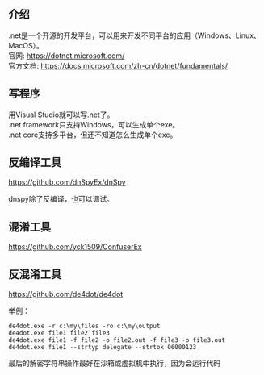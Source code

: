 ## 介绍
.net是一个开源的开发平台，可以用来开发不同平台的应用（Windows、Linux、MacOS）。  
官网: https://dotnet.microsoft.com/  
官方文档: https://docs.microsoft.com/zh-cn/dotnet/fundamentals/  


## 写程序
用Visual Studio就可以写.net了。  
.net framework只支持Windows，可以生成单个exe。  
.net core支持多平台，但还不知道怎么生成单个exe。  


## 反编译工具
https://github.com/dnSpyEx/dnSpy  

dnspy除了反编译，也可以调试。  


## 混淆工具
https://github.com/yck1509/ConfuserEx  


## 反混淆工具
https://github.com/de4dot/de4dot  

举例：  
```
de4dot.exe -r c:\my\files -ro c:\my\output
de4dot.exe file1 file2 file3
de4dot.exe file1 -f file2 -o file2.out -f file3 -o file3.out
de4dot.exe file1 --strtyp delegate --strtok 06000123
```
最后的解密字符串操作最好在沙箱或虚拟机中执行，因为会运行代码  
